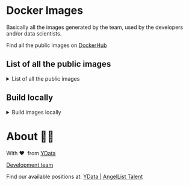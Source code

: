 # Docker Images

Basically all the images generated by the team, used by the developers and/or data scientists.

Find all the public images on [DockerHub](https://hub.docker.com/u/ydata)

## List of all the public images

<details>
<summary>List of all the public images</summary>

```
###### CPU ######
## LABS
docker.io/ydata/h2oflow:${TAG}-cpu
docker.io/ydata/jupyterlab_python:${TAG}-cpu
docker.io/ydata/jupyterlab_python_tensorflow-1.15:${TAG}-cpu
docker.io/ydata/jupyterlab_python_tensorflow-2.3:${TAG}-cpu
docker.io/ydata/jupyterlab_python_torch-1.7:${TAG}-cpu
docker.io/ydata/jupyterlab_r:${TAG}-cpu
docker.io/ydata/jupyterlab_r_tensorflow-1.15:${TAG}-cpu
docker.io/ydata/jupyterlab_r_tensorflow-2.3:${TAG}-cpu
docker.io/ydata/jupyterlab_r_torch-1.7:${TAG}-cpu
docker.io/ydata/visualcode:${TAG}-cpu
docker.io/ydata/visualcode_tensorflow-1.15:${TAG}-cpu
docker.io/ydata/visualcode_tensorflow-2.3:${TAG}-cpu
docker.io/ydata/visualcode_torch-1.7:${TAG}-cpu

## PIPELINES
docker.io/ydata/pipelines_python_ydata:${TAG}-cpu
docker.io/ydata/pipelines_python_tensorflow-1.15:${TAG}-cpu
docker.io/ydata/pipelines_python_tensorflow-2.3:${TAG}-cpu
docker.io/ydata/pipelines_python_torch-1.7:${TAG}-cpu

## OTHERS
docker.io/ydata/dask-worker:2021.06.0-1.1.1
docker.io/ydata/node_image:1.0.0

## BASE (base for above images)
docker.io/ydata/base_cpu_python:${TAG}
docker.io/ydata/base_cpu_r:${TAG}
docker.io/ydata/base_ydata_cpu_python${TAG}
###### END OF CPU ######

######     GPU    ######
## LABS
docker.io/ydata/h2oflow:${TAG}-gpu
docker.io/ydata/jupyterlab_python:${TAG}-gpu-cuda10.0
docker.io/ydata/jupyterlab_python:${TAG}-gpu-cuda10.1
docker.io/ydata/jupyterlab_python:${TAG}-gpu-cuda11.0
docker.io/ydata/jupyterlab_python_tensorflow-1.15:${TAG}-gpu
docker.io/ydata/jupyterlab_python_tensorflow-2.3:${TAG}-gpu
docker.io/ydata/jupyterlab_python_torch-1.7:${TAG}-gpu
docker.io/ydata/jupyterlab_r:${TAG}-gpu-cuda10.0
docker.io/ydata/jupyterlab_r:${TAG}-gpu-cuda10.1
docker.io/ydata/jupyterlab_r_tensorflow-1.15:${TAG}-gpu
docker.io/ydata/jupyterlab_r_tensorflow-2.3:${TAG}-gpu
docker.io/ydata/jupyterlab_r_torch-1.7:${TAG}-gpu
docker.io/ydata/visualcode:${TAG}-gpu-cuda10.0
docker.io/ydata/visualcode:${TAG}-gpu-cuda10.1
docker.io/ydata/visualcode:${TAG}-gpu-cuda11.0
docker.io/ydata/visualcode_tensorflow-1.15:${TAG}-gpu
docker.io/ydata/visualcode_tensorflow-2.3:${TAG}-gpu
docker.io/ydata/visualcode_torch-1.7:${TAG}-gpu

## PIPELINES
docker.io/ydata/pipelines_python_tensorflow-1.15:${TAG}-gpu
docker.io/ydata/pipelines_python_tensorflow-2.3:${TAG}-gpu
docker.io/ydata/pipelines_python_torch-1.7:${TAG}-gpu

## OTHERS
docker.io/ydata/nvidia-cuda:10.0-ubuntu18.04
docker.io/ydata/nvidia-cuda:10.1-ubuntu18.04
docker.io/ydata/nvidia-cuda:11.0-ubuntu18.04

## BASE (base for above images)
docker.io/ydata/base_gpu_r_cuda100:${TAG}
docker.io/ydata/base_gpu_r_cuda101:${TAG}
docker.io/ydata/base_gpu_r_cuda110:${TAG}
docker.io/ydata/base_gpu_python_cuda100:${TAG}
docker.io/ydata/base_gpu_python_cuda101:${TAG}
docker.io/ydata/base_gpu_python_cuda110:${TAG}
docker.io/ydata/base_ydata_gpu_python_cuda100:${TAG}
docker.io/ydata/base_ydata_gpu_python_cuda101:${TAG}
docker.io/ydata/base_ydata_gpu_python_cuda110:${TAG}
docker.io/ydata/pipelines_python_ydata:${TAG}-gpu-cuda10.0
docker.io/ydata/pipelines_python_ydata:${TAG}-gpu-cuda10.1
docker.io/ydata/pipelines_python_ydata:${TAG}-gpu-cuda11.0
###### END OF GPU ######
```

</details>

## Build locally

<details>
<summary>Build images locally</summary>

`
NOTE: Due do the privacy of the python YData packages, and since most of the images are based in the image with this packages, some of the builds will fail. 
`

```
cd docker-compose/
```

Edit the `.env` file with:

```
TAG=(anything)
```

You can leave the registries empty:

```
PUBLIC_REGISTRY=
PRIVATE_REGISTRY=
```

Otherwise, please finish the regsitry with the slash `/` like: `docker.io/ydata/`

You can build all the images (cpu and gpu) at once:

```
./build-all.sh
```

Or, if you want to build just a set os images, run:

```
docker-compose -f {yaml_file} build
```

All the `.yaml` files contains the full path of images to make the build possible. 
</details>

# About 👯‍♂️

With ❤️ &nbsp;from [YData](https://ydata.ai)

[Development team](mailto://developers@ydata.ai)

Find our available positions at: [YData | AngelList Talent](https://angel.co/company/ydata)
